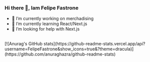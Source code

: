 ### Hi there 👋, Iam Felipe Fastrone


- 🔭 I’m currently working on merchadising
- 🌱 I’m currently learning React/Next.js
- 🤔 I’m looking for help with Next.js
<br>
[![Anurag's GitHub stats](https://github-readme-stats.vercel.app/api?username=FelipeFastrone&show_icons=true&?theme=dracula)](https://github.com/anuraghazra/github-readme-stats)

